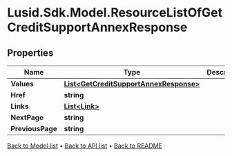 # Lusid.Sdk.Model.ResourceListOfGetCreditSupportAnnexResponse

## Properties

Name | Type | Description | Notes
------------ | ------------- | ------------- | -------------
**Values** | [**List&lt;GetCreditSupportAnnexResponse&gt;**](GetCreditSupportAnnexResponse.md) |  | 
**Href** | **string** |  | [optional] 
**Links** | [**List&lt;Link&gt;**](Link.md) |  | [optional] 
**NextPage** | **string** |  | [optional] 
**PreviousPage** | **string** |  | [optional] 

[Back to Model list](../README.md#documentation-for-models) &#8226; [Back to API list](../README.md#documentation-for-api-endpoints) &#8226; [Back to README](../README.md)

